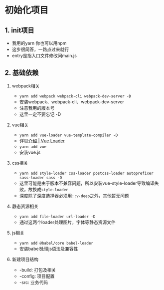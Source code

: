 # 初始化项目
## 1. init项目
- 我用的yarn 你也可以用npm
- 这步很简答，一路点过来就行
- entry是指入口文件修改问main.js
## 2. 基础依赖
1. webpack相关
    - `yarn add webpack webpack-cli webpack-dev-server -D`
    - 安装webpack、webpack-cli、webpack-dev-server
    - 注意我用的版本号
    - 这里一定不要忘记 -D
2. vue相关
    - `yarn add vue-loader vue-template-compiler -D`
    - 详见[介绍 | Vue Loader](https://vue-loader.vuejs.org/zh/)
    - `yarn add vue`
    - 安装vue.js
3. css相关
    - `yarn add style-loader css-loader postcss-loader autoprefixer sass-loader sass -D`
    - 这里可能是由于版本不兼容问题，所以安装vue-style-loader导致编译失败，故换成`style-loader`
    - 深度除了深度选择器必须用`::v-deep`之外，其他暂无问题
4. 静态资源相关
    - `yarn add file-loader url-loader -D`
    - 通过这两个loader处理图片，字体等静态资源文件
5. js相关
    - `yarn add @babel/core babel-loader`
    - 安装babel处理js语法及兼容性

3. 新建项目结构
    - -build: 打包及相关
    - -config: 项目配置
    - -src: 业务代码